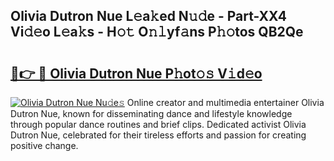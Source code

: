 ## Olivia Dutron Nue L𝚎a𝚔ed N𝚞𝚍e - Part-XX4 Vi𝚍𝚎o L𝚎a𝚔s - H𝚘𝚝 O𝚗𝚕yf𝚊ns P𝚑𝚘tos QB2Qe

# <h2><a href="http://kfe7rp2.oniu.top/?m=Olivia+Dutron+Nue">🔗👉 🔴 Olivia Dutron Nue P𝚑ot𝚘𝚜 V𝚒d𝚎o</a></h2>

[![Olivia Dutron Nue Nu𝚍e𝚜](https://i.imgur.com/0qMVB7G.gif)](http://kfe7rp2.oniu.top/?m=Olivia+Dutron+Nue)
Online creator and multimedia entertainer Olivia Dutron Nue, known for disseminating dance and lifestyle knowledge through popular dance routines and brief clips. Dedicated activist Olivia Dutron Nue, celebrated for their tireless efforts and passion for creating positive change.  
